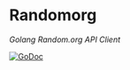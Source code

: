 # Randomorg

*Golang Random.org API Client*

[![GoDoc](https://godoc.org/github.com/sgade/randomorg?status.svg)](https://godoc.org/github.com/sgade/randomorg)
